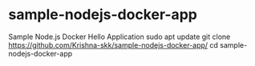# sample-nodejs-docker-app
Sample Node.js Docker Hello Application
sudo apt update
git clone https://github.com/Krishna-skk/sample-nodejs-docker-app/
cd sample-nodejs-docker-app
